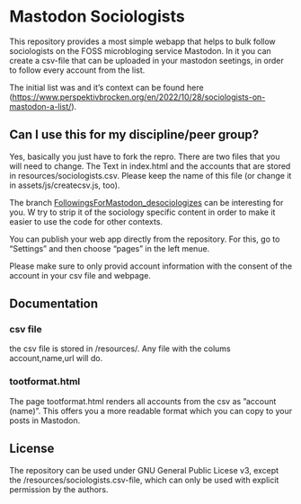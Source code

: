 # Mastodon Sociologists

This repository provides a most simple webapp that helps to bulk follow sociologists on the FOSS microbloging service Mastodon. In it you can create a csv-file that can be uploaded in your mastodon seetings, in order to follow every account from the list.

The initial list was and it’s context can be found here (https://www.perspektivbrocken.org/en/2022/10/28/sociologists-on-mastodon-a-list/).


## Can I use this for my discipline/peer group?

Yes, basically you just have to fork the repro. There are two files that you will need to change. The Text in index.html and the accounts that are stored in resources/sociologists.csv. Please keep the name of this file (or change it in assets/js/createcsv.js, too).

The branch [FollowingsForMastodon_desociologizes](https://github.com/trutzig89182/Mastodon-Sociologists/tree/FollowingsForMastodon_desociologized) can be interesting for you. W try to strip it of the sociology specific content in order to make it easier to use the code for other contexts.

You can publish your web app directly from the repository. For this, go to “Settings” and then choose “pages” in the left menue.

Please make sure to only provid account information with the consent of the account in your csv file and webpage.

## Documentation

### csv file
the csv file is stored in /resources/.
Any file with the colums account,name,url will do.

### tootformat.html
The page tootformat.html renders all accounts from the csv as ”account (name)”. This offers you a more readable format which you can copy to your posts in Mastodon.

## License

The repository can be used under GNU General Public Licese v3, except the /resources/sociologists.csv-file, which can only be used with explicit permission by the authors.
